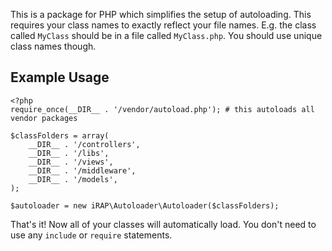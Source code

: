 This is a package for PHP which simplifies the setup of autoloading. This requires your class names to exactly reflect your file names. E.g. the class called `MyClass` should be in a file called `MyClass.php`. You should use unique class names though.

## Example Usage

```
<?php
require_once(__DIR__ . '/vendor/autoload.php'); # this autoloads all vendor packages

$classFolders = array(
    __DIR__ . '/controllers',
    __DIR__ . '/libs',
    __DIR__ . '/views',
    __DIR__ . '/middleware',
    __DIR__ . '/models',
);

$autoloader = new iRAP\Autoloader\Autoloader($classFolders);
```

That's it! Now all of your classes will automatically load. You don't need to use any `include` or `require` statements.
